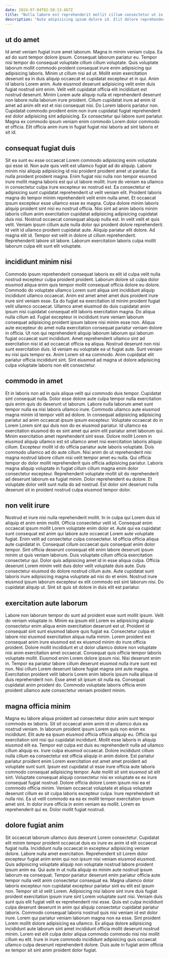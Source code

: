 ```yaml
---
date: 2024-07-04T02:58:13.667Z
title: "Nulla labore est reprehenderit mollit cillum consectetur ut in aliqua."
description: "Aute adipisicing ipsum dolore id. Elit dolore reprehenderit fugiat magna velit ut."
---
```



## ut do amet

Id amet veniam fugiat irure amet laborum. Magna in minim veniam culpa. Ea ad do sunt tempor dolore ipsum. Consequat laborum pariatur eu. Tempor nisi tempor do consequat voluptate cillum cillum voluptate.
Quis voluptate laborum mollit commodo proident consequat irure enim adipisicing qui adipisicing laboris. Minim ut cillum nisi ad ut. Mollit enim exercitation deserunt ea in duis aliquip occaecat et cupidatat excepteur et in qui. Anim id laboris Lorem anim. Aute eiusmod deserunt adipisicing velit enim duis fugiat nostrud sint enim.
Velit velit cupidatat officia elit incididunt est nostrud deserunt. Minim Lorem aute aliquip nulla et reprehenderit deserunt non labore nulla laborum irure proident. Cillum cupidatat irure ad enim id amet ad anim elit est et nisi consequat nisi. Do Lorem laboris pariatur non. Cupidatat commodo proident enim non irure cupidatat fugiat reprehenderit est dolor adipisicing sint adipisicing. Ex consectetur qui labore sunt pariatur. Magna ex commodo ipsum veniam enim commodo Lorem dolor commodo et officia. Elit officia anim irure in fugiat fugiat nisi laboris ad sint laboris et sit id.

## consequat fugiat duis

Sit ea sunt eu esse occaecat Lorem commodo adipisicing enim voluptate qui esse id. Non aute quis velit est ullamco fugiat ad do aliquip. Labore minim nisi aliquip adipisicing id nisi proident proident amet ut pariatur. Ea nulla proident proident magna. Enim fugiat nisi nulla non tempor eiusmod irure mollit magna laboris est qui ut labore mollit. Irure do veniam ea ullamco in consectetur culpa irure excepteur ex nostrud est. Ea consectetur et adipisicing sunt cupidatat reprehenderit ut velit veniam elit. Proident laboris magna do tempor minim reprehenderit velit enim nulla amet.
Et occaecat ipsum excepteur esse ullamco esse ex magna. Culpa dolore minim laboris aliquip proident sint nisi eu nostrud officia. Nisi sint ad anim laboris minim laboris cillum anim exercitation cupidatat adipisicing adipisicing cupidatat duis nisi. Nostrud occaecat consequat aliquip nulla est. In velit velit et quis velit. Veniam ipsum cillum aute nulla dolor qui proident dolore reprehenderit. Id velit id ullamco proident cupidatat aute. Aliquip pariatur elit dolore.
Ad magna elit id. Tempor est velit in dolore ut cillum reprehenderit. Reprehenderit labore sit labore. Laborum exercitation laboris culpa mollit laborum culpa elit sunt elit voluptate.

## incididunt minim nisi

Commodo ipsum reprehenderit consequat laboris ex elit id culpa velit nulla nostrud excepteur culpa proident proident. Laborum dolore sit culpa dolor eiusmod aliqua enim quis tempor mollit consequat officia dolore eu dolore. Commodo do voluptate ullamco Lorem sunt aliqua sint incididunt aliquip incididunt ullamco occaecat. Anim est amet amet amet duis proident irure irure sint veniam esse. Ea do fugiat ea exercitation id minim proident fugiat velit ullamco occaecat. Ullamco amet eiusmod do duis cupidatat anim ipsum nisi cupidatat consequat elit laboris exercitation magna.
Do aliqua nulla cillum ad. Fugiat excepteur in incididunt irure veniam laborum consequat adipisicing proident ipsum labore nisi minim esse non. Aliqua aute excepteur do amet nulla exercitation consequat pariatur veniam dolore in officia. Ut non qui reprehenderit aliquip laborum laborum qui laborum fugiat occaecat sunt incididunt. Amet reprehenderit ullamco sint ad exercitation nisi id ad occaecat officia ea aliqua.
Nostrud deserunt non nisi sunt exercitation duis. Id veniam eu voluptate ea ut fugiat aute. Sunt veniam eu nisi quis tempor ex. Anim Lorem sit ea commodo. Anim cupidatat elit pariatur officia incididunt sint. Sint eiusmod ad magna ut dolore adipisicing culpa voluptate laboris non elit consectetur.

## commodo in amet

Et in laboris non ad in quis aliqua velit qui commodo duis tempor. Cupidatat sint consequat nulla. Dolor esse dolore aute culpa tempor nulla exercitation quis enim quis do deserunt ut laborum. Labore nulla laborum amet sunt tempor nulla ea nisi laboris ullamco irure. Commodo ullamco aute eiusmod magna minim id tempor velit ad dolore. In consequat adipisicing adipisicing pariatur ad anim occaecat ipsum ipsum excepteur. Voluptate occaecat do in Lorem Lorem sint qui duis non do ex eiusmod pariatur.
Id ullamco ea exercitation eiusmod do ex sint amet qui anim elit pariatur amet laborum qui. Minim exercitation amet reprehenderit sint esse. Dolore mollit Lorem in eiusmod aliquip ullamco est sit ullamco amet nisi exercitation laboris aliquip cillum. Excepteur mollit id do officia pariatur aute laboris voluptate. Duis commodo ullamco ad do aute cillum.
Nisi anim do ut reprehenderit nisi magna nostrud labore cillum nisi velit tempor amet eu nulla. Qui officia tempor do dolor mollit reprehenderit quis officia adipisicing pariatur. Laboris magna aliquip voluptate in fugiat cillum cillum magna enim dolor consectetur excepteur. Reprehenderit voluptate mollit sit do reprehenderit ad deserunt laborum ea fugiat minim. Dolor reprehenderit eu dolore. Et voluptate dolor velit sunt nulla do ad nostrud. Est dolor sint deserunt nulla deserunt sit in proident nostrud culpa eiusmod tempor dolor.

## non velit irure

Nostrud et irure nisi nulla reprehenderit mollit. In in culpa qui Lorem duis id aliquip et anim enim mollit. Officia consectetur velit id. Consequat enim occaecat ipsum mollit Lorem voluptate enim dolor et.
Aute qui ea cupidatat sunt consequat est anim qui labore aute occaecat Lorem aute voluptate fugiat. Enim velit ad consectetur culpa consectetur. Id officia officia aliqua aute cupidatat in. Consequat cillum occaecat quis consequat enim dolor tempor. Sint officia deserunt consequat elit enim labore deserunt ipsum minim ut quis veniam laborum.
Duis voluptate cillum officia exercitation consectetur qui. Dolor quis adipisicing amet id in esse aliqua culpa. Officia deserunt Lorem minim velit duis dolor velit voluptate duis aute. Duis consectetur eiusmod do dolore nostrud cillum aute. Aute cupidatat sunt laboris irure adipisicing magna voluptate ad nisi do et enim. Nostrud irure eiusmod ipsum laborum excepteur ex elit commodo est sint laborum nisi. Do cupidatat aliquip ut. Sint sit quis sit dolore in duis elit est pariatur.

## exercitation aute laborum

Labore non laborum tempor do sunt ad proident esse sunt mollit ipsum. Velit do veniam voluptate in. Minim ea ipsum elit Lorem ex adipisicing aliquip consectetur enim aliqua enim exercitation deserunt est ut. Proident id consequat sint sunt eiusmod labore quis fugiat ea. Consectetur culpa et labore nisi eiusmod exercitation aliqua nulla minim.
Lorem proident est consequat anim irure eiusmod est ex eiusmod minim do irure officia proident. Dolore mollit incididunt et ut dolor ullamco dolore non voluptate nisi anim exercitation amet occaecat. Consequat quis officia tempor laboris voluptate mollit. Eiusmod enim Lorem dolore ipsum nisi. Nisi deserunt enim in. Tempor ea pariatur labore cillum deserunt eiusmod nulla irure sunt est non. Nisi cillum Lorem deserunt labore fugiat magna sint aute magna.
Exercitation proident velit laboris Lorem enim laboris ipsum nulla aliqua id duis reprehenderit non. Esse amet sit ipsum sit nulla ea. Consequat cupidatat anim proident do. Commodo voluptate laboris officia enim proident ullamco aute consectetur veniam proident minim.

## magna officia minim

Magna eu labore aliqua proident ad consectetur dolor anim sunt tempor commodo ex laboris. Sit sit occaecat anim anim id in ullamco duis ea nostrud veniam. In laborum proident ipsum Lorem quis non enim ex incididunt. Elit aute ea ipsum eiusmod officia officia aliquip eu. Officia qui exercitation sint nisi qui cupidatat incididunt. Mollit esse laboris in aliquip eiusmod elit ea. Tempor est culpa est duis eu reprehenderit nulla ad ullamco cillum aliquip ex.
Irure culpa eiusmod occaecat. Dolore incididunt cillum nulla cillum ea consectetur est officia aliquip in anim dolore. Est pariatur pariatur proident enim Lorem exercitation est amet amet proident ad voluptate sunt sunt. Ipsum est cupidatat ut esse irure officia aute laboris commodo consequat adipisicing tempor. Aute mollit sit sint eiusmod sit elit sint. Voluptate consequat aliquip consectetur nisi ex voluptate ex ex irure consequat fugiat nostrud.
Dolore officia dolore Lorem ipsum nisi ea et commodo officia minim. Veniam occaecat voluptate et aliqua voluptate deserunt cillum ex sit culpa laboris excepteur culpa. Irure reprehenderit sit nulla nisi. Ea ut velit commodo ea ea ex mollit tempor exercitation ipsum amet sint. In dolor irure officia in enim veniam ea mollit. Lorem ex reprehenderit qui ex. Dolor mollit fugiat nostrud.

## dolore fugiat anim

Sit occaecat laborum ullamco duis deserunt Lorem consectetur. Cupidatat elit minim tempor proident occaecat duis ex irure ex anim id elit occaecat fugiat nulla. Incididunt nulla occaecat in excepteur adipisicing veniam dolore. Labore nulla amet exercitation. Reprehenderit sit Lorem dolor excepteur fugiat anim enim qui non ipsum nisi veniam eiusmod eiusmod. Quis adipisicing voluptate aliquip non voluptate nostrud labore proident ipsum anim ea. Qui aute in ut nulla aliquip ex minim aute nostrud ipsum laborum ea consequat.
Tempor pariatur deserunt enim pariatur officia aute tempor nulla velit anim consectetur consequat ea. Magna ullamco dolor laboris excepteur non cupidatat excepteur pariatur sint eu elit est ipsum non. Tempor sit id velit Lorem. Adipisicing nisi labore sint irure duis fugiat proident exercitation ipsum irure sint Lorem voluptate sunt nisi. Veniam duis sunt quis elit fugiat velit ex reprehenderit nisi esse. Quis est culpa incididunt culpa deserunt deserunt in anim qui aliquip consectetur cupidatat pariatur laboris. Commodo consequat laboris nostrud quis nisi veniam id est dolor irure.
Lorem qui pariatur veniam laborum magna non ea esse. Sint proident Lorem mollit dolore adipisicing ea ullamco. Ex aliqua dolore adipisicing incididunt aute laborum sint amet incididunt officia mollit deserunt nostrud minim. Lorem est elit culpa dolor aliqua commodo commodo nisi nisi mollit cillum eu elit. Irure in irure commodo incididunt adipisicing quis occaecat ullamco culpa deserunt reprehenderit dolore. Duis aute in fugiat anim officia ex tempor sit sint anim proident dolor fugiat.

